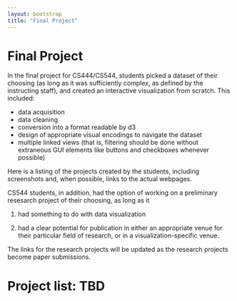 ```yaml
---
layout: bootstrap
title: "Final Project"
---
```


# Final Project

In the final project for CS444/CS544, students picked a dataset of
their choosing (as long as it was sufficiently complex, as defined by
the instructing staff), and created an interactive visualization from
scratch. This included:

- data acquisition
- data cleaning
- conversion into a format readable by d3
- design of appropriate visual encodings to navigate the dataset
- multiple linked views (that is, filtering should be done without
  extraneous GUI elements like buttons and checkboxes whenever
  possible)

Here is a listing of the projects created by the students, including
screenshots and, when possible, links to the actual webpages.

CS544 students, in addition, had the option of working on a
preliminary resesarch project of their choosing, as long as it

1. had something to do with data visualization

2. had a clear potential for publication in either an appropriate
venue for their particular field of research, or in a
visualization-specific venue.

The links for the research projects will be updated as the research
projects become paper submissions.

# Project list: TBD

